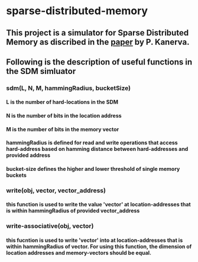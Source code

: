# sparse-distributed-memory
## This project is a simulator for Sparse Distributed Memory as discribed in the [paper](https://books.google.com/books?hl=en&lr=&id=I9tCr21-s-AC&oi=fnd&pg=PR11&dq=sparse+distributed+memory&ots=QTBN0SvwFJ&sig=6f0sDmXWn2WXFuHdP4EzGtbPTD4#v=onepage&q=sparse%20distributed%20memory&f=false) by P. Kanerva. 
## Following is the description of useful functions in the SDM simluator

### sdm(L, N, M, hammingRadius, bucketSize)
#### L is the number of hard-locations in the SDM
#### N is the number of bits in the location address
#### M is the number of bits in the memory vector 
#### hammingRadius is defined for read and write operations that access hard-address based on hamming distance between hard-addresses and provided address
#### bucket-size defines the higher and lower threshold of single memory buckets

### write(obj, vector, vector_address)
#### this function is used to write the value 'vector' at location-addresses that is within hammingRadius of provided vector_address

### write-associative(obj, vector)
#### this fucntion is used to write 'vector' into at location-addresses that is within hammingRadius of vector. For using this function, the dimension of location addresses and memory-vectors should be equal. 
